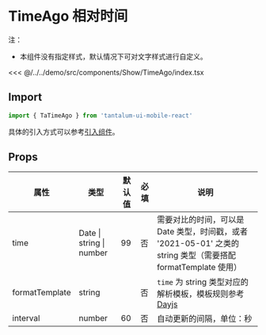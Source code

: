 # TimeAgo 相对时间

注：

- 本组件没有指定样式，默认情况下可对文字样式进行自定义。

<CodeDemo name="TimeAgo">

<<< @/../../demo/src/components/Show/TimeAgo/index.tsx

</CodeDemo>

## Import

```js
import { TaTimeAgo } from 'tantalum-ui-mobile-react'
```

具体的引入方式可以参考[引入组件](../guide/import.md)。

## Props

| 属性           | 类型                     | 默认值 | 必填 | 说明                                                                                                                                   |
| -------------- | ------------------------ | ------ | ---- | -------------------------------------------------------------------------------------------------------------------------------------- |
| time           | Date \| string \| number | 99     | 否   | 需要对比的时间，可以是 Date 类型，时间戳，或者 '2021-05-01' 之类的 string 类型（需要搭配 formatTemplate 使用）                         |
| formatTemplate | string                   |        | 否   | `time` 为 string 类型对应的解析模板，模板规则参考 [Dayjs](https://dayjs.fenxianglu.cn/category/parse.html#%E5%AD%97%E7%AC%A6%E4%B8%B2) |
| interval       | number                   | 60     | 否   | 自动更新的间隔，单位：秒                                                                                                               |
